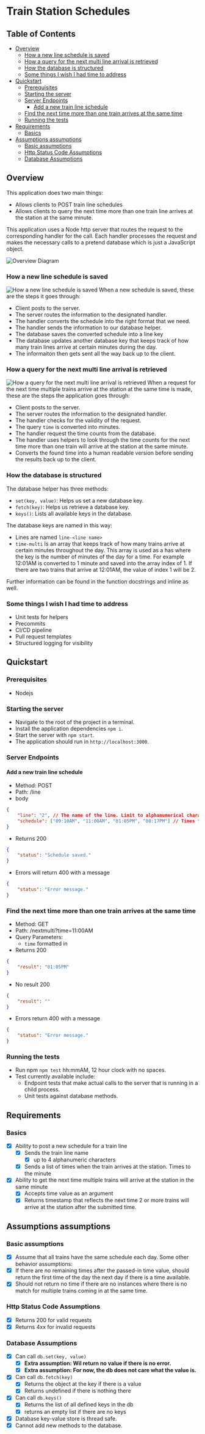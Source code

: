 # Train Station Schedules <!-- omit in toc -->

## Table of Contents <!-- omit in toc -->
- [Overview](#overview)
  - [How a new line schedule is saved](#how-a-new-line-schedule-is-saved)
  - [How a query for the next multi line arrival is retrieved](#how-a-query-for-the-next-multi-line-arrival-is-retrieved)
  - [How the database is structured](#how-the-database-is-structured)
  - [Some things I wish I had time to address](#some-things-i-wish-i-had-time-to-address)
- [Quickstart](#quickstart)
  - [Prerequisites](#prerequisites)
  - [Starting the server](#starting-the-server)
  - [Server Endpoints](#server-endpoints)
    - [Add a new train line schedule](#add-a-new-train-line-schedule)
  - [Find the next time more than one train arrives at the same time](#find-the-next-time-more-than-one-train-arrives-at-the-same-time)
  - [Running the tests](#running-the-tests)
- [Requirements](#requirements)
  - [Basics](#basics)
- [Assumptions assumptions](#assumptions-assumptions)
  - [Basic assumptions](#basic-assumptions)
  - [Http Status Code Assumptions](#http-status-code-assumptions)
  - [Database Assumptions](#database-assumptions)

## Overview
This application does two main things:
- Allows clients to POST train line schedules
- Allows clients to query the next time more than one train line arrives at the station at the same minute.

This application uses a Node http server that routes the request to the corresponding handler for the call. Each handler processes the request and makes the necessary calls to a pretend database which is just a JavaScript object.

![Overview Diagram](./overview.jpg)

### How a new line schedule is saved
![How a new line schedule is saved](./line-uml.jpg)
When a new schedule is saved, these are the steps it goes through:
- Client posts to the server.
- The server routes the information to the designated handler.
- The handler converts the schedule into the right format that we need.
- The handler sends the information to our database helper.
- The database saves the converted schedule into a line key
- The database updates another database key that keeps track of how many train lines arrive at certain minutes during the day.
- The informaiton then gets sent all the way back up to the client.

### How a query for the next multi line arrival is retrieved
![How a query for the next multi line arrival is retrieved](./multi-uml.jpg)
When a request for the next time multiple trains arrive at the station at the same time is made, these are the steps the application goes through:
- Client posts to the server.
- The server routes the information to the designated handler.
- The handler checks for the validity of the request.
- The query ``time`` is converted into minutes.
- The handler request the time counts from the database.
- The handler uses helpers to look through the time counts for the next time more than one train will arrive at the station at the same minute.
- Converts the found time into a human readable version before sending the results back up to the client.

### How the database is structured
The database helper has three methods:
- ``set(key, value)``: Helps us set a new database key.
- ``fetch(key)``: Helps us retrieve a database key.
- ``keys()``: Lists all available keys in the database.

The database keys are named in this way:
- Lines are named ``line-<line name>``
- ``time-multi`` Is an array that keeps track of how many trains arrive at certain minutes throughout the day. This array is used as a has where the key is the number of minutes of the day for a time. For example 12:01AM is converted to 1 minute and saved into the array index of 1. If there are two trains that arrive at 12:01AM, the value of index 1 will be 2.

Further information can be found in the function docstrings and inline as well.

### Some things I wish I had time to address
- Unit tests for helpers
- Precommits
- CI/CD pipeline
- Pull request templates
- Structured logging for visibility

## Quickstart
### Prerequisites
- Nodejs

### Starting the server
- Navigate to the root of the project in a terminal.
- Install the application dependencies ``npm i``.
- Start the server with ``npm start``.
- The application should run in ``http://localhost:3000``.
  
### Server Endpoints
#### Add a new train line schedule
- Method: POST
- Path: /line
- body
```json
{
    "line": "2", // The name of the line. Limit to alphanumerical characters and to maximum length of 4.
    "schedule": ["09:10AM", "11:00AM", "01:05PM", "08:17PM"] // Times formatted to hh:mmAM, 12 hour clock with no spaces.
}
```
- Returns 200
```json
{
    "status": "Schedule saved."
}
```

- Errors will return 400 with a message
```json
{
    "status": "Error message."
}
```

### Find the next time more than one train arrives at the same time
- Method: GET
- Path: /nextmulti?time=11:00AM
- Query Parameters:
  - ``time`` formatted in 
- Returns 200
```json
{
    "result": "01:05PM"
}
```

- No result 200
```json
{
    "result": ""
}
```

- Errors return 400 with a message
```json
{
    "status": "Error message."
}
```

### Running the tests
- Run npm ``npm test`` hh:mmAM, 12 hour clock with no spaces.
- Test currently available include:
  - Endpoint tests that make actual calls to the server that is running in a child process.
  - Unit tests against database methods.

## Requirements

### Basics
- [x] Ability to post a new schedule for a train line
   - [x] Sends the train line name
       - [x] up to 4 alphanumeric characters
   - [x] Sends a list of times when the train arrives at the station. Times to the minute
- [x] Ability to get the next time multiple trains will arrive at the station in the same minute
    - [x] Accepts time value as an argument
    - [x] Returns timestamp that reflects the next time 2 or more trains will arrive at the station after the submitted time.

## Assumptions assumptions

### Basic assumptions
- [x] Assume that all trains have the same schedule each day.
Some other behavior assumptions:
- [x] If there are no remaining times after the passed-in time value, should return the first time of the day the next day if there is a time available.
- [x] Should not return no time if there are no instances where there is no match for multiple trains coming in at the same time.

### Http Status Code Assumptions
- [x] Returns 200 for valid requests
- [x] Returns 4xx for invalid requests

### Database Assumptions
- [x] Can call ``db.set(key, value)``
    - [x] **Extra assumption: Wil return no value if there is no error.**
    - [x] **Extra assumption: For now, the db does not care what the value is.**
- [x] Can call ``db.fetch(key)`` 
    - [x] Returns the object at the key if there is a value
    - [x] Returns undefined if there is nothing there
- [x] Can call ``db.keys()``
    - [x] Returns the list of all defined keys in the db
    - [x] returns an empty list if there are no keys
- [x] Database key-value store is thread safe.
- [x] Cannot add new methods to the database.
